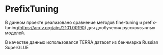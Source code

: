 # PrefixTuning
В данном проекте реализовано сравнение методов fine-tuning и prefix-tuning(https://arxiv.org/abs/2101.00190) для дообучения русскоязычных моделей. 

В качестве данных использовался TERRA датасет из бенчмарка Russian SuperGLUE
